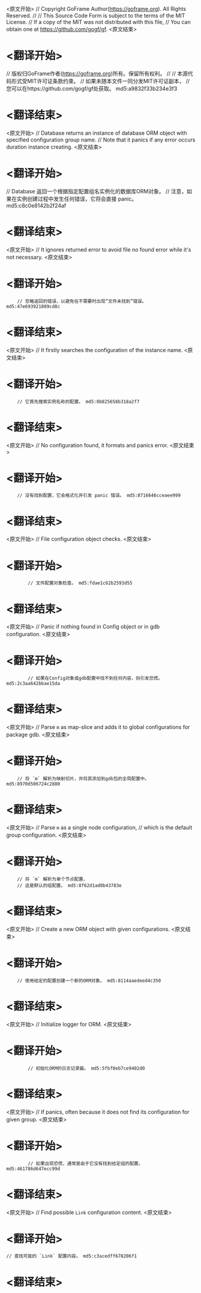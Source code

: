 
<原文开始>
// Copyright GoFrame Author(https://goframe.org). All Rights Reserved.
//
// This Source Code Form is subject to the terms of the MIT License.
// If a copy of the MIT was not distributed with this file,
// You can obtain one at https://github.com/gogf/gf.
<原文结束>

# <翻译开始>
// 版权归GoFrame作者(https://goframe.org)所有。保留所有权利。
//
// 本源代码形式受MIT许可证条款约束。
// 如果未随本文件一同分发MIT许可证副本，
// 您可以在https://github.com/gogf/gf处获取。 md5:a9832f33b234e3f3
# <翻译结束>


<原文开始>
// Database returns an instance of database ORM object with specified configuration group name.
// Note that it panics if any error occurs duration instance creating.
<原文结束>

# <翻译开始>
// Database 返回一个根据指定配置组名实例化的数据库ORM对象。
// 注意，如果在实例创建过程中发生任何错误，它将会直接 panic。 md5:c8c0e8142b2f24af
# <翻译结束>


<原文开始>
// It ignores returned error to avoid file no found error while it's not necessary.
<原文结束>

# <翻译开始>
		// 忽略返回的错误，以避免在不需要时出现“文件未找到”错误。 md5:47e693921809cd8c
# <翻译结束>


<原文开始>
// It firstly searches the configuration of the instance name.
<原文结束>

# <翻译开始>
		// 它首先搜索实例名称的配置。 md5:0b825658b318a2f7
# <翻译结束>


<原文开始>
// No configuration found, it formats and panics error.
<原文结束>

# <翻译开始>
		// 没有找到配置，它会格式化并引发 panic 错误。 md5:8716646cceaee999
# <翻译结束>


<原文开始>
// File configuration object checks.
<原文结束>

# <翻译开始>
			// 文件配置对象检查。 md5:fdae1c62b2593d55
# <翻译结束>


<原文开始>
// Panic if nothing found in Config object or in gdb configuration.
<原文结束>

# <翻译开始>
			// 如果在Config对象或gdb配置中找不到任何内容，则引发恐慌。 md5:2c3aa642bbae15da
# <翻译结束>


<原文开始>
// Parse `m` as map-slice and adds it to global configurations for package gdb.
<原文结束>

# <翻译开始>
		// 将 `m` 解析为映射切片，并将其添加到gdb包的全局配置中。 md5:8970d506724c2880
# <翻译结束>


<原文开始>
		// Parse `m` as a single node configuration,
		// which is the default group configuration.
<原文结束>

# <翻译开始>
		// 将 `m` 解析为单个节点配置，
		// 这是默认的组配置。 md5:8f62d1ad0b43783e
# <翻译结束>


<原文开始>
// Create a new ORM object with given configurations.
<原文结束>

# <翻译开始>
		// 使用给定的配置创建一个新的ORM对象。 md5:8114aaedeed4c350
# <翻译结束>


<原文开始>
// Initialize logger for ORM.
<原文结束>

# <翻译开始>
			// 初始化ORM的日志记录器。 md5:5fbf0eb7ce9402d0
# <翻译结束>


<原文开始>
// If panics, often because it does not find its configuration for given group.
<原文结束>

# <翻译开始>
			// 如果出现恐慌，通常是由于它没有找到给定组的配置。 md5:461786d647ecc99d
# <翻译结束>


<原文开始>
// Find possible `Link` configuration content.
<原文结束>

# <翻译开始>
	// 查找可能的 `Link` 配置内容。 md5:c3acedff678206f1
# <翻译结束>

